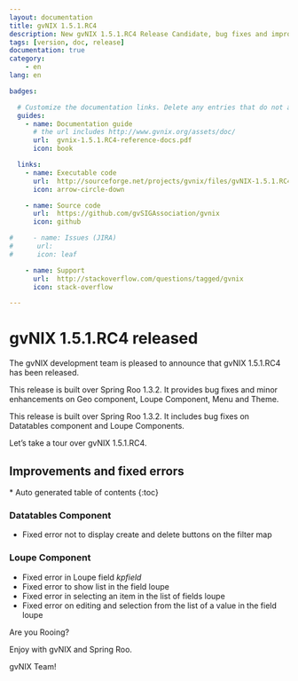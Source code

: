 ```yaml
---
layout: documentation
title: gvNIX 1.5.1.RC4
description: New gvNIX 1.5.1.RC4 Release Candidate, bug fixes and improvements
tags: [version, doc, release]
documentation: true
category:
    - en
lang: en

badges:

  # Customize the documentation links. Delete any entries that do not apply.
  guides:
    - name: Documentation guide
      # the url includes http://www.gvnix.org/assets/doc/
      url:  gvnix-1.5.1.RC4-reference-docs.pdf
      icon: book

  links:
    - name: Executable code
      url:  http://sourceforge.net/projects/gvnix/files/gvNIX-1.5.1.RC4.zip/download
      icon: arrow-circle-down

    - name: Source code
      url:  https://github.com/gvSIGAssociation/gvnix
      icon: github

#     - name: Issues (JIRA)
#      url:
#      icon: leaf

    - name: Support
      url:  http://stackoverflow.com/questions/tagged/gvnix
      icon: stack-overflow

---
```


# gvNIX 1.5.1.RC4 released

The gvNIX development team is pleased to announce that gvNIX 1.5.1.RC4 has
been released.

This release is built over Spring Roo 1.3.2. It provides bug fixes and  minor enhancements
on Geo component, Loupe Component, Menu and Theme.

This release is built over Spring Roo 1.3.2. It includes bug
fixes on Datatables component and Loupe Components.

Let’s take a tour over gvNIX 1.5.1.RC4.


## Improvements and fixed errors

<section id="table-of-contents" class="toc">
<div id="drawer" markdown="1">
*  Auto generated table of contents
{:toc}
</div>
</section><!-- /#table-of-contents -->


### Datatables Component

* Fixed error not to display create and delete buttons on the filter map

### Loupe Component

* Fixed error in Loupe field _kpfield_
* Fixed error to show list  in the field loupe
* Fixed error in selecting an item in the list of fields loupe
* Fixed error on editing and selection from the list of a value in the field loupe


Are you Rooing?

Enjoy with gvNIX and Spring Roo.

gvNIX Team!


